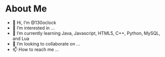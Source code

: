 # About Me
- 👋 Hi, I’m @130oclock
- 👀 I’m interested in ...
- 🌱 I’m currently learning Java, Javascript, HTML5, C++, Python, MySQL, and Lua
- 💞️ I’m looking to collaborate on ...
- 📫 How to reach me ...

<!---
130oclock/130oclock is a ✨ special ✨ repository because its `README.md` (this file) appears on your GitHub profile.
You can click the Preview link to take a look at your changes.
--->
